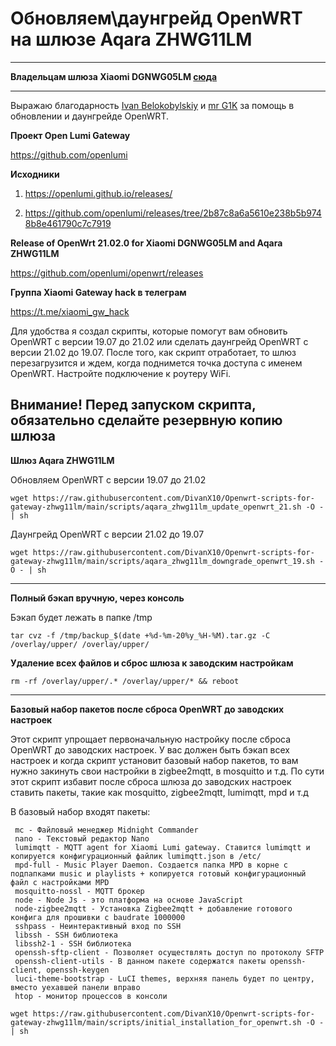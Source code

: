 # Обновляем\даунгрейд OpenWRT на шлюзе Aqara ZHWG11LM

-------
__Владельцам шлюза Xiaomi DGNWG05LM [сюда](https://github.com/DivanX10/Openwrt-scripts-for-gateway-dgnwg05lm)__

--------

Выражаю благодарность [Ivan Belokobylskiy](https://github.com/devbis) и [mr G1K](https://github.com/G1K) за помощь в обновлении и даунгрейде OpenWRT. 

**Проект Open Lumi Gateway**

https://github.com/openlumi

**Исходники**

1) https://openlumi.github.io/releases/

2) https://github.com/openlumi/releases/tree/2b87c8a6a5610e238b5b9748b8e461790c7c7919


**Release of OpenWrt 21.02.0 for Xiaomi DGNWG05LM and Aqara ZHWG11LM**

https://github.com/openlumi/openwrt/releases

**Группа Xiaomi Gateway hack в телеграм**

https://t.me/xiaomi_gw_hack

Для удобства я создал скрипты, которые помогут вам обновить OpenWRT с версии 19.07 до 21.02 или сделать даунгрейд OpenWRT с версии 21.02 до 19.07. После того, как скрипт отработает, то шлюз перезагрузится и ждем, когда поднимется точка доступа с именем OpenWRT. Настройте подключение к роутеру WiFi.

**Внимание! Перед запуском скрипта, обязательно сделайте резервную копию шлюза**
----
**Шлюз Aqara ZHWG11LM**

Обновляем OpenWRT с версии 19.07 до 21.02
```
wget https://raw.githubusercontent.com/DivanX10/Openwrt-scripts-for-gateway-zhwg11lm/main/scripts/aqara_zhwg11lm_update_openwrt_21.sh -O - | sh
```
Даунгрейд OpenWRT с версии 21.02 до 19.07
```
wget https://raw.githubusercontent.com/DivanX10/Openwrt-scripts-for-gateway-zhwg11lm/main/scripts/aqara_zhwg11lm_downgrade_openwrt_19.sh -O - | sh
```
----
__Полный бэкап вручную, через консоль__

Бэкап будет лежать в папке /tmp
```
tar cvz -f /tmp/backup_$(date +%d-%m-20%y_%H-%M).tar.gz -C /overlay/upper/ /overlay/upper/
```
__Удаление всех файлов и сброс шлюза к заводским настройкам__
```
rm -rf /overlay/upper/.* /overlay/upper/* && reboot
```
----

**Базовый набор пакетов после сброса OpenWRT до заводских настроек**

Этот скрипт упрощает первоначальную настройку после сброса OpenWRT до заводских настроек. У вас должен быть бэкап всех настроек и когда скрипт установит базовый набор пакетов, то вам нужно закинуть свои настройки в zigbee2mqtt, в mosquitto и т.д. По сути этот скрипт избавит после сброса шлюза до заводских настроек ставить пакеты, такие как mosquitto, zigbee2mqtt, lumimqtt, mpd и т.д

В базовый набор входят пакеты:
 
 ```
  mc - Файловый менеджер Midnight Commander
  nano - Текстовый редактор Nano
  lumimqtt - MQTT agent for Xiaomi Lumi gateway. Ставится lumimqtt и копируется конфигурационный файлик lumimqtt.json в /etc/
  mpd-full - Music Player Daemon. Создается папка MPD в корне с подпапками music и playlists + копируется готовый конфигурационный файл с настройками MPD
  mosquitto-nossl - MQTT брокер
  node - Node Js - это платформа на основе JavaScript
  node-zigbee2mqtt - Установка Zigbee2mqtt + добавление готового конфига для прошивки c baudrate 1000000
  sshpass - Неинтерактивный вход по SSH
  libssh - SSH библиотека
  libssh2-1 - SSH библиотека
  openssh-sftp-client - Позволяет осуществлять доступ по протоколу SFTP
  openssh-client-utils - В данном пакете содержатся пакеты openssh-client, openssh-keygen
  luci-theme-bootstrap - LuCI themes, верхняя панель будет по центру, вместо уехавшей панели вправо
  htop - монитор процессов в консоли
```

```
wget https://raw.githubusercontent.com/DivanX10/Openwrt-scripts-for-gateway-zhwg11lm/main/scripts/initial_installation_for_openwrt.sh -O - | sh
```
